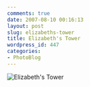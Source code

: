 ```yaml
---
comments: true
date: 2007-08-10 00:16:13
layout: post
slug: elizabeths-tower
title: Elizabeth's Tower
wordpress_id: 447
categories:
- PhotoBlog
---
```


![Elizabeth's Tower](http://ryanfitzer.com/main/wp-content/uploads/2007/08/esoffice.jpg)
